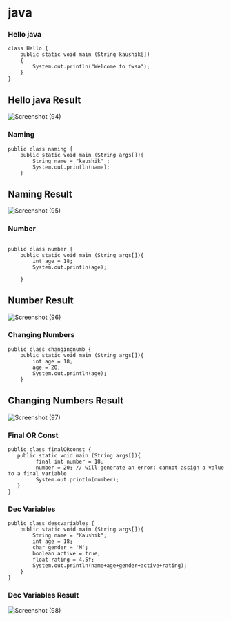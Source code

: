 # java


### Hello java 

```syntax
class Hello {
    public static void main (String kaushik[])
    {
        System.out.println("Welcome to fwsa");
    }
}
```

## Hello java Result
![Screenshot (94)](https://user-images.githubusercontent.com/93571059/161693524-d54333a9-0575-4d6b-8584-19bd304cc4e0.png)

### Naming 

```syntax
public class naming {
    public static void main (String args[]){
        String name = "kaushik" ;
        System.out.println(name);
    }
```

## Naming Result
![Screenshot (95)](https://user-images.githubusercontent.com/93571059/161693585-4f7f925d-4c85-4ba2-83da-eca1f01b8727.png)

### Number 

```syntax

public class number {
    public static void main (String args[]){
        int age = 18;
        System.out.println(age);

    }
```

## Number Result
![Screenshot (96)](https://user-images.githubusercontent.com/93571059/161693626-d8adde75-bb7e-4331-9fdc-f95f9928c09e.png)

### Changing Numbers 

```syntax
public class changingnumb {
    public static void main (String args[]){
        int age = 18;
        age = 20;
        System.out.println(age);
    } 
 ```
 
 ## Changing Numbers Result
 ![Screenshot (97)](https://user-images.githubusercontent.com/93571059/161693662-6c37173b-1528-4dac-99b6-04d799ed0baf.png)

 ### Final OR Const
 
 ```syntax
 public class finalORconst {
    public static void main (String args[]){
          final int number = 18;
          number = 20; // will generate an error: cannot assign a value to a final variable
          System.out.println(number);
    }
}
```

### Dec Variables 

```syntax
public class descvariables {
    public static void main (String args[]){
        String name = "Kaushik";
        int age = 18;
        char gender = 'M';
        boolean active = true;
        float rating = 4.5f;
        System.out.println(name+age+gender+active+rating);
    }
}
```

### Dec Variables Result
![Screenshot (98)](https://user-images.githubusercontent.com/93571059/161693801-1b458b5f-646a-4755-a2da-cb75a7b2a1ea.png)

